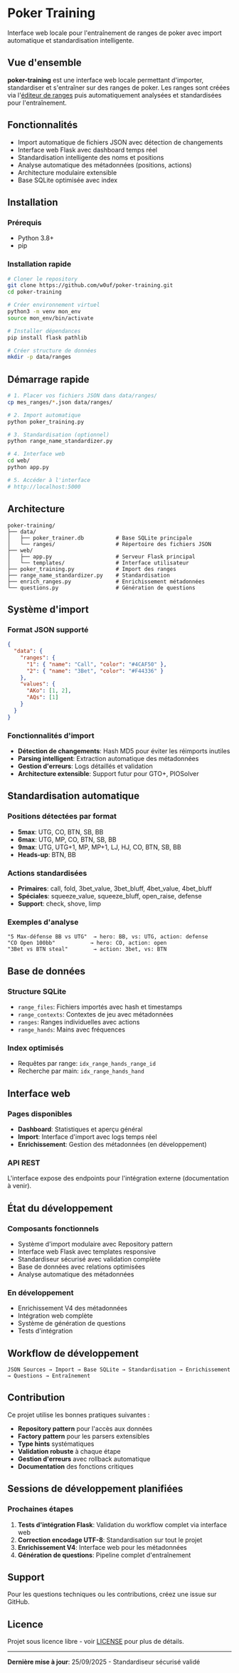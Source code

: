 # Poker Training



Interface web locale pour l'entraînement de ranges de poker avec import automatique et standardisation intelligente.

## Vue d'ensemble

**poker-training** est une interface web locale permettant d'importer, standardiser et s'entraîner sur des ranges de poker. Les ranges sont créées via l'[éditeur de ranges](https://site2wouf.fr/poker-range-editor.php) puis automatiquement analysées et standardisées pour l'entraînement.

## Fonctionnalités

- Import automatique de fichiers JSON avec détection de changements
- Interface web Flask avec dashboard temps réel
- Standardisation intelligente des noms et positions
- Analyse automatique des métadonnées (positions, actions)
- Architecture modulaire extensible
- Base SQLite optimisée avec index

## Installation

### Prérequis

- Python 3.8+
- pip

### Installation rapide

```bash
# Cloner le repository
git clone https://github.com/w0uf/poker-training.git
cd poker-training

# Créer environnement virtuel
python3 -m venv mon_env
source mon_env/bin/activate

# Installer dépendances
pip install flask pathlib

# Créer structure de données
mkdir -p data/ranges
```

## Démarrage rapide

```bash
# 1. Placer vos fichiers JSON dans data/ranges/
cp mes_ranges/*.json data/ranges/

# 2. Import automatique
python poker_training.py

# 3. Standardisation (optionnel)
python range_name_standardizer.py

# 4. Interface web
cd web/
python app.py

# 5. Accéder à l'interface
# http://localhost:5000
```

## Architecture

```
poker-training/
├── data/
│   ├── poker_trainer.db          # Base SQLite principale
│   └── ranges/                   # Répertoire des fichiers JSON
├── web/
│   ├── app.py                    # Serveur Flask principal
│   └── templates/                # Interface utilisateur
├── poker_training.py             # Import des ranges
├── range_name_standardizer.py    # Standardisation
├── enrich_ranges.py              # Enrichissement métadonnées
└── questions.py                  # Génération de questions
```

## Système d'import

### Format JSON supporté

```json
{
  "data": {
    "ranges": {
      "1": { "name": "Call", "color": "#4CAF50" },
      "2": { "name": "3Bet", "color": "#F44336" }
    },
    "values": {
      "AKo": [1, 2],
      "AQs": [1]
    }
  }
}
```

### Fonctionnalités d'import

- **Détection de changements**: Hash MD5 pour éviter les réimports inutiles
- **Parsing intelligent**: Extraction automatique des métadonnées
- **Gestion d'erreurs**: Logs détaillés et validation
- **Architecture extensible**: Support futur pour GTO+, PIOSolver

## Standardisation automatique

### Positions détectées par format

- **5max**: UTG, CO, BTN, SB, BB
- **6max**: UTG, MP, CO, BTN, SB, BB  
- **9max**: UTG, UTG+1, MP, MP+1, LJ, HJ, CO, BTN, SB, BB
- **Heads-up**: BTN, BB

### Actions standardisées

- **Primaires**: call, fold, 3bet_value, 3bet_bluff, 4bet_value, 4bet_bluff
- **Spéciales**: squeeze_value, squeeze_bluff, open_raise, defense
- **Support**: check, shove, limp

### Exemples d'analyse

```
"5 Max-défense BB vs UTG"  → hero: BB, vs: UTG, action: defense
"CO Open 100bb"           → hero: CO, action: open
"3Bet vs BTN steal"        → action: 3bet, vs: BTN
```

## Base de données

### Structure SQLite

- `range_files`: Fichiers importés avec hash et timestamps
- `range_contexts`: Contextes de jeu avec métadonnées
- `ranges`: Ranges individuelles avec actions
- `range_hands`: Mains avec fréquences

### Index optimisés

- Requêtes par range: `idx_range_hands_range_id`
- Recherche par main: `idx_range_hands_hand`

## Interface web

### Pages disponibles

- **Dashboard**: Statistiques et aperçu général
- **Import**: Interface d'import avec logs temps réel
- **Enrichissement**: Gestion des métadonnées (en développement)

### API REST

L'interface expose des endpoints pour l'intégration externe (documentation à venir).

## État du développement

### Composants fonctionnels

- Système d'import modulaire avec Repository pattern
- Interface web Flask avec templates responsive  
- Standardiseur sécurisé avec validation complète
- Base de données avec relations optimisées
- Analyse automatique des métadonnées

### En développement

- Enrichissement V4 des métadonnées
- Intégration web complète
- Système de génération de questions
- Tests d'intégration

## Workflow de développement

```
JSON Sources → Import → Base SQLite → Standardisation → Enrichissement → Questions → Entraînement
```

## Contribution

Ce projet utilise les bonnes pratiques suivantes :

- **Repository pattern** pour l'accès aux données
- **Factory pattern** pour les parsers extensibles
- **Type hints** systématiques
- **Validation robuste** à chaque étape
- **Gestion d'erreurs** avec rollback automatique
- **Documentation** des fonctions critiques

## Sessions de développement planifiées

### Prochaines étapes

1. **Tests d'intégration Flask**: Validation du workflow complet via interface web
2. **Correction encodage UTF-8**: Standardisation sur tout le projet
3. **Enrichissement V4**: Interface web pour les métadonnées
4. **Génération de questions**: Pipeline complet d'entraînement

## Support

Pour les questions techniques ou les contributions, créez une issue sur GitHub.

## Licence

Projet sous licence libre - voir [LICENSE](LICENSE) pour plus de détails.

---

**Dernière mise à jour**: 25/09/2025 - Standardiseur sécurisé validé
